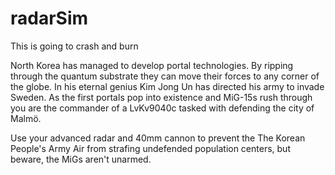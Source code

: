 # radarSim
This is going to crash and burn

North Korea has managed to develop portal technologies. By ripping through the quantum substrate they can move their forces to any corner of the globe.
In his eternal genius Kim Jong Un has directed his army to invade Sweden. As the first portals pop into existence and MiG-15s rush through you are the
commander of a LvKv9040c tasked with defending the city of Malmö.

Use your advanced radar and 40mm cannon to prevent the The Korean People's Army Air from strafing undefended population centers, but beware, the MiGs
aren't unarmed.
